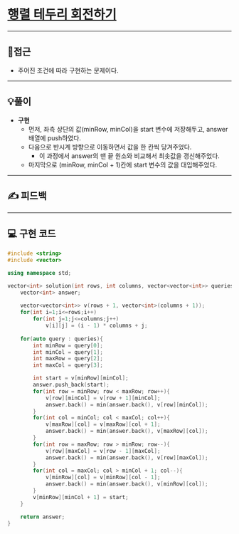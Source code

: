# [행렬 테두리 회전하기](https://programmers.co.kr/learn/courses/30/lessons/77485)
___
## 🤔접근
- 주어진 조건에 따라 구현하는 문제이다.
___
## 💡풀이
- <b>구현</b>
    - 먼저, 좌측 상단의 값(minRow, minCol)을 start 변수에 저장해두고, answer 배열에 push하였다.
    - 다음으로 반시계 방향으로 이동하면서 값을 한 칸씩 당겨주었다.
        - 이 과정에서 answer의 맨 끝 원소와 비교해서 최솟값을 갱신해주었다.
    - 마지막으로 (minRow, minCol + 1)칸에 start 변수의 값을 대입해주었다.
___
## ✍ 피드백
___
## 💻 구현 코드
```c++
#include <string>
#include <vector>

using namespace std;

vector<int> solution(int rows, int columns, vector<vector<int>> queries) {
    vector<int> answer;
    
    vector<vector<int>> v(rows + 1, vector<int>(columns + 1));
    for(int i=1;i<=rows;i++)
        for(int j=1;j<=columns;j++)
            v[i][j] = (i - 1) * columns + j;
    
    for(auto query : queries){
        int minRow = query[0];
        int minCol = query[1];
        int maxRow = query[2];
        int maxCol = query[3];

        int start = v[minRow][minCol];
        answer.push_back(start);
        for(int row = minRow; row < maxRow; row++){
            v[row][minCol] = v[row + 1][minCol];
            answer.back() = min(answer.back(), v[row][minCol]);
        }
        for(int col = minCol; col < maxCol; col++){
            v[maxRow][col] = v[maxRow][col + 1];
            answer.back() = min(answer.back(), v[maxRow][col]);
        }
        for(int row = maxRow; row > minRow; row--){
            v[row][maxCol] = v[row - 1][maxCol];
            answer.back() = min(answer.back(), v[row][maxCol]);
        }
        for(int col = maxCol; col > minCol + 1; col--){
            v[minRow][col] = v[minRow][col - 1];
            answer.back() = min(answer.back(), v[minRow][col]);
        }
        v[minRow][minCol + 1] = start;
    }    

    return answer;
}
```